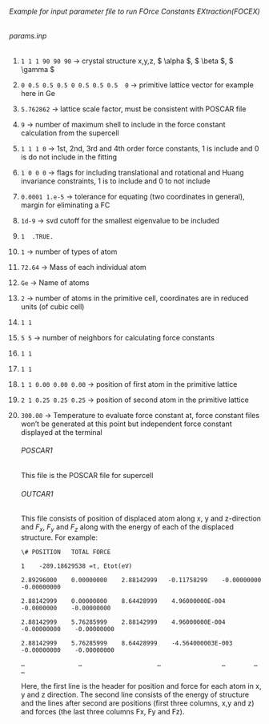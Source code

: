 ###### Example for input parameter file to run FOrce Constants EXtraction(FOCEX)

###### params.inp

1. `1 1 1 90 90 90`  &rarr; crystal structure x,y,z, $ \alpha $, $ \beta $, $ \gamma $

2. `0 0.5 0.5 0.5 0 0.5 0.5 0.5  0` &rarr; primitive lattice vector for example here in Ge

3. `5.762862` &rarr; lattice scale factor, must be consistent with POSCAR file

4. `9` &rarr; number of maximum shell to include in the force constant calculation from the supercell

5. `1 1 1 0` &rarr;  1st, 2nd, 3rd and 4th order force constants, 1 is include and 0 is do not include in the fitting

6. `1 0 0 0` &rarr;  flags for including translational and rotational and Huang invariance constraints, 1 is to include and 0 to not include

7. `0.0001 1.e-5`  &rarr; tolerance for equating (two coordinates in general), margin for eliminating a FC

8. `1d-9` &rarr;     svd cutoff for the smallest eigenvalue to be included

9. `1  .TRUE.`

10. `1` &rarr; number of types of atom

11. `72.64` &rarr; Mass of each individual atom

12. `Ge` &rarr; Name of atoms

13. `2` &rarr;    number of atoms in the primitive cell, coordinates are in reduced units (of cubic cell)

14. `1 1`

15. `5 5` &rarr; number of neighbors for calculating force constants

16. `1 1`

17. `1 1`

18. `1 1 0.00 0.00 0.00` &rarr; position of first atom in the primitive lattice

19. `2 1 0.25 0.25 0.25` &rarr; position of second atom in the primitive lattice

20. `300.00` &rarr; Temperature to evaluate force constant at, force constant files won’t be generated at this point but independent force constant displayed at the terminal

    

    ###### POSCAR1

    This file is the POSCAR file for supercell

    ###### OUTCAR1

    This file consists of position of displaced atom along x, y and z-direction and $F_x$, $F_y$ and $F_z$ along with the energy of each of the displaced structure. For example:

    `\# POSITION   TOTAL FORCE`

       `1    -289.18629538 =t, Etot(eV)`

      `2.89296000    0.00000000    2.88142999   -0.11758299    -0.00000000    -0.00000000`   

      `2.88142999    0.00000000    8.64428999    4.96000000E-004 -0.0000000    -0.00000000`   

      `2.88142999    5.76285999    2.88142999    4.96000000E-004 -0.00000000    -0.00000000 `  

      `2.88142999    5.76285999    8.64428999    -4.564000003E-003 -0.00000000    -0.00000000`

    `…               …                     …                 …        …             …`

    Here, the first line is the header for position and force for each atom in x, y and z direction. The second line consists of the energy of structure and the lines after second are positions (first three columns, x,y and z) and forces (the last three columns Fx, Fy and Fz).

    

    



